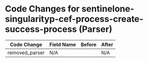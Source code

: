 # Code Changes for sentinelone-singularityp-cef-process-create-success-process (Parser)

| Code Change | Field Name | Before | After |
|-------------|------------|--------|-------|
| removed_parser | N/A |  | N/A |